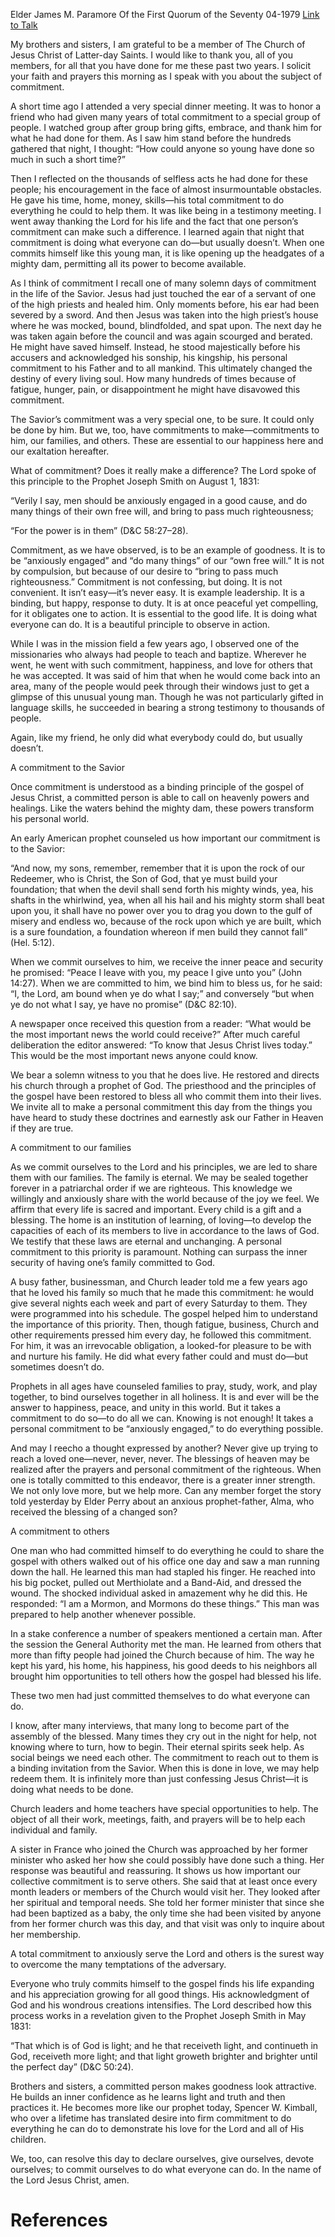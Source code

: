 Elder James M. Paramore
Of the First Quorum of the Seventy
04-1979
[Link to Talk](https://www.churchofjesuschrist.org/study/general-conference/1979/04/a-personal-commitment?lang=eng)

My brothers and sisters, I am grateful to be a member of The Church of Jesus Christ of Latter-day Saints. I would like to thank you, all of you members, for all that you have done for me these past two years. I solicit your faith and prayers this morning as I speak with you about the subject of commitment.

A short time ago I attended a very special dinner meeting. It was to honor a friend who had given many years of total commitment to a special group of people. I watched group after group bring gifts, embrace, and thank him for what he had done for them. As I saw him stand before the hundreds gathered that night, I thought: “How could anyone so young have done so much in such a short time?”

Then I reflected on the thousands of selfless acts he had done for these people; his encouragement in the face of almost insurmountable obstacles. He gave his time, home, money, skills—his total commitment to do everything he could to help them. It was like being in a testimony meeting. I went away thanking the Lord for his life and the fact that one person’s commitment can make such a difference. I learned again that night that commitment is doing what everyone can do—but usually doesn’t. When one commits himself like this young man, it is like opening up the headgates of a mighty dam, permitting all its power to become available.

As I think of commitment I recall one of many solemn days of commitment in the life of the Savior. Jesus had just touched the ear of a servant of one of the high priests and healed him. Only moments before, his ear had been severed by a sword. And then Jesus was taken into the high priest’s house where he was mocked, bound, blindfolded, and spat upon. The next day he was taken again before the council and was again scourged and berated. He might have saved himself. Instead, he stood majestically before his accusers and acknowledged his sonship, his kingship, his personal commitment to his Father and to all mankind. This ultimately changed the destiny of every living soul. How many hundreds of times because of fatigue, hunger, pain, or disappointment he might have disavowed this commitment.

The Savior’s commitment was a very special one, to be sure. It could only be done by him. But we, too, have commitments to make—commitments to him, our families, and others. These are essential to our happiness here and our exaltation hereafter.

What of commitment? Does it really make a difference? The Lord spoke of this principle to the Prophet Joseph Smith on August 1, 1831:

“Verily I say, men should be anxiously engaged in a good cause, and do many things of their own free will, and bring to pass much righteousness;

“For the power is in them” (D&C 58:27–28).

Commitment, as we have observed, is to be an example of goodness. It is to be “anxiously engaged” and “do many things” of our “own free will.” It is not by compulsion, but because of our desire to “bring to pass much righteousness.” Commitment is not confessing, but doing. It is not convenient. It isn’t easy—it’s never easy. It is example leadership. It is a binding, but happy, response to duty. It is at once peaceful yet compelling, for it obligates one to action. It is essential to the good life. It is doing what everyone can do. It is a beautiful principle to observe in action.

While I was in the mission field a few years ago, I observed one of the missionaries who always had people to teach and baptize. Wherever he went, he went with such commitment, happiness, and love for others that he was accepted. It was said of him that when he would come back into an area, many of the people would peek through their windows just to get a glimpse of this unusual young man. Though he was not particularly gifted in language skills, he succeeded in bearing a strong testimony to thousands of people.

Again, like my friend, he only did what everybody could do, but usually doesn’t.





A commitment to the Savior



Once commitment is understood as a binding principle of the gospel of Jesus Christ, a committed person is able to call on heavenly powers and healings. Like the waters behind the mighty dam, these powers transform his personal world.

An early American prophet counseled us how important our commitment is to the Savior:

“And now, my sons, remember, remember that it is upon the rock of our Redeemer, who is Christ, the Son of God, that ye must build your foundation; that when the devil shall send forth his mighty winds, yea, his shafts in the whirlwind, yea, when all his hail and his mighty storm shall beat upon you, it shall have no power over you to drag you down to the gulf of misery and endless wo, because of the rock upon which ye are built, which is a sure foundation, a foundation whereon if men build they cannot fall” (Hel. 5:12).

When we commit ourselves to him, we receive the inner peace and security he promised: “Peace I leave with you, my peace I give unto you” (John 14:27). When we are committed to him, we bind him to bless us, for he said: “I, the Lord, am bound when ye do what I say;” and conversely “but when ye do not what I say, ye have no promise” (D&C 82:10).

A newspaper once received this question from a reader: “What would be the most important news the world could receive?” After much careful deliberation the editor answered: “To know that Jesus Christ lives today.” This would be the most important news anyone could know.

We bear a solemn witness to you that he does live. He restored and directs his church through a prophet of God. The priesthood and the principles of the gospel have been restored to bless all who commit them into their lives. We invite all to make a personal commitment this day from the things you have heard to study these doctrines and earnestly ask our Father in Heaven if they are true.







A commitment to our families



As we commit ourselves to the Lord and his principles, we are led to share them with our families. The family is eternal. We may be sealed together forever in a patriarchal order if we are righteous. This knowledge we willingly and anxiously share with the world because of the joy we feel. We affirm that every life is sacred and important. Every child is a gift and a blessing. The home is an institution of learning, of loving—to develop the capacities of each of its members to live in accordance to the laws of God. We testify that these laws are eternal and unchanging. A personal commitment to this priority is paramount. Nothing can surpass the inner security of having one’s family committed to God.

A busy father, businessman, and Church leader told me a few years ago that he loved his family so much that he made this commitment: he would give several nights each week and part of every Saturday to them. They were programmed into his schedule. The gospel helped him to understand the importance of this priority. Then, though fatigue, business, Church and other requirements pressed him every day, he followed this commitment. For him, it was an irrevocable obligation, a looked-for pleasure to be with and nurture his family. He did what every father could and must do—but sometimes doesn’t do.

Prophets in all ages have counseled families to pray, study, work, and play together, to bind ourselves together in all holiness. It is and ever will be the answer to happiness, peace, and unity in this world. But it takes a commitment to do so—to do all we can. Knowing is not enough! It takes a personal commitment to be “anxiously engaged,” to do everything possible.

And may I reecho a thought expressed by another? Never give up trying to reach a loved one—never, never, never. The blessings of heaven may be realized after the prayers and personal commitment of the righteous. When one is totally committed to this endeavor, there is a greater inner strength. We not only love more, but we help more. Can any member forget the story told yesterday by Elder Perry about an anxious prophet-father, Alma, who received the blessing of a changed son?







A commitment to others



One man who had committed himself to do everything he could to share the gospel with others walked out of his office one day and saw a man running down the hall. He learned this man had stapled his finger. He reached into his big pocket, pulled out Merthiolate and a Band-Aid, and dressed the wound. The shocked individual asked in amazement why he did this. He responded: “I am a Mormon, and Mormons do these things.” This man was prepared to help another whenever possible.

In a stake conference a number of speakers mentioned a certain man. After the session the General Authority met the man. He learned from others that more than fifty people had joined the Church because of him. The way he kept his yard, his home, his happiness, his good deeds to his neighbors all brought him opportunities to tell others how the gospel had blessed his life.

These two men had just committed themselves to do what everyone can do.

I know, after many interviews, that many long to become part of the assembly of the blessed. Many times they cry out in the night for help, not knowing where to turn, how to begin. Their eternal spirits seek help. As social beings we need each other. The commitment to reach out to them is a binding invitation from the Savior. When this is done in love, we may help redeem them. It is infinitely more than just confessing Jesus Christ—it is doing what needs to be done.

Church leaders and home teachers have special opportunities to help. The object of all their work, meetings, faith, and prayers will be to help each individual and family.

A sister in France who joined the Church was approached by her former minister who asked her how she could possibly have done such a thing. Her response was beautiful and reassuring. It shows us how important our collective commitment is to serve others. She said that at least once every month leaders or members of the Church would visit her. They looked after her spiritual and temporal needs. She told her former minister that since she had been baptized as a baby, the only time she had been visited by anyone from her former church was this day, and that visit was only to inquire about her membership.

A total commitment to anxiously serve the Lord and others is the surest way to overcome the many temptations of the adversary.

Everyone who truly commits himself to the gospel finds his life expanding and his appreciation growing for all good things. His acknowledgment of God and his wondrous creations intensifies. The Lord described how this process works in a revelation given to the Prophet Joseph Smith in May 1831:

“That which is of God is light; and he that receiveth light, and continueth in God, receiveth more light; and that light groweth brighter and brighter until the perfect day” (D&C 50:24).

Brothers and sisters, a committed person makes goodness look attractive. He builds an inner confidence as he learns light and truth and then practices it. He becomes more like our prophet today, Spencer W. Kimball, who over a lifetime has translated desire into firm commitment to do everything he can do to demonstrate his love for the Lord and all of His children.

We, too, can resolve this day to declare ourselves, give ourselves, devote ourselves; to commit ourselves to do what everyone can do. In the name of the Lord Jesus Christ, amen.

# References
